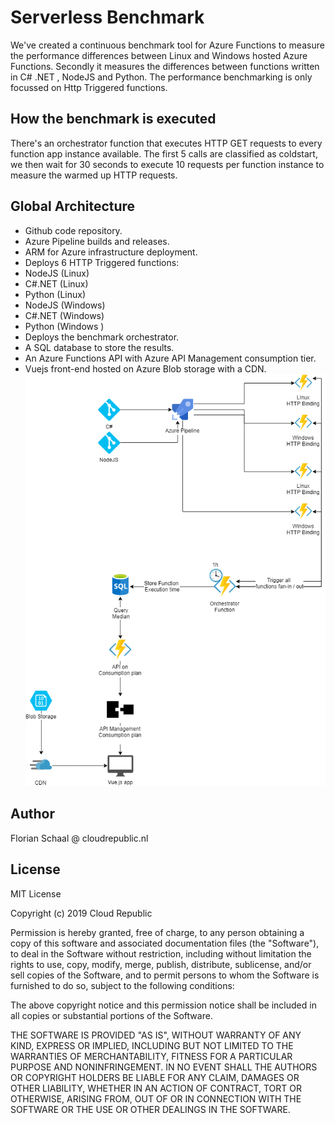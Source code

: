 # Serverless Benchmark

We've created a continuous benchmark tool for Azure Functions to measure the performance differences between Linux and Windows hosted Azure Functions. Secondly it measures the differences between functions written in C# .NET , NodeJS and Python. The performance benchmarking is only focussed on Http Triggered functions.

## How the benchmark is executed

There's an orchestrator function that executes HTTP GET requests to every function app instance available. The first 5 calls are classified as coldstart, we then wait for 30 seconds to execute 10 requests per function instance to measure the warmed up HTTP requests.

## Global Architecture

- Github code repository.
- Azure Pipeline builds and releases.
- ARM for Azure infrastructure deployment.
- Deploys 6 HTTP Triggered functions:
 - NodeJS (Linux)
 - C#.NET (Linux)
 - Python (Linux)
 - NodeJS (Windows)
 - C#.NET (Windows)
 - Python (Windows )
- Deploys the benchmark orchestrator.
- A SQL database to store the results.
- An Azure Functions API with Azure API Management consumption tier.
- Vuejs front-end hosted on Azure Blob storage with a CDN.
  <img src='docs/global architecture.png' />

## Author

Florian Schaal @ cloudrepublic.nl

## License

MIT License

Copyright (c) 2019 Cloud Republic

Permission is hereby granted, free of charge, to any person obtaining a copy
of this software and associated documentation files (the "Software"), to deal
in the Software without restriction, including without limitation the rights
to use, copy, modify, merge, publish, distribute, sublicense, and/or sell
copies of the Software, and to permit persons to whom the Software is
furnished to do so, subject to the following conditions:

The above copyright notice and this permission notice shall be included in all
copies or substantial portions of the Software.

THE SOFTWARE IS PROVIDED "AS IS", WITHOUT WARRANTY OF ANY KIND, EXPRESS OR
IMPLIED, INCLUDING BUT NOT LIMITED TO THE WARRANTIES OF MERCHANTABILITY,
FITNESS FOR A PARTICULAR PURPOSE AND NONINFRINGEMENT. IN NO EVENT SHALL THE
AUTHORS OR COPYRIGHT HOLDERS BE LIABLE FOR ANY CLAIM, DAMAGES OR OTHER
LIABILITY, WHETHER IN AN ACTION OF CONTRACT, TORT OR OTHERWISE, ARISING FROM,
OUT OF OR IN CONNECTION WITH THE SOFTWARE OR THE USE OR OTHER DEALINGS IN THE
SOFTWARE.

